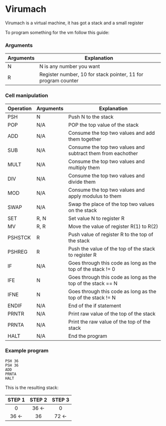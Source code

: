 # Virumach
Virumach is a virtual machine, it has got a stack and a small register

To program something for the vm follow this guide:


### Arguments
| Arguments | Explanation |
| --------- | ----------- |
| N | N is any number you want |
| R | Register number, 10 for stack pointer, 11 for program counter |


### Cell manipulation
| Operation | Arguments | Explanation |
| ----------- | ----------- | ----------- |
| PSH |  N  | Push N to the stack |
| POP | N/A | POP the top value of the stack |
| ADD |  N/A  | Consume the top two values and add them together |
| SUB |  N/A  | Consume the top two values and subtract them from eachother |
| MULT |  N/A  | Consume the top two values and multiply them  |
| DIV |  N/A  | Consume the top two values and divide them  |
| MOD |  N/A  | Consume the top two values and apply modulus to them |
| SWAP | N/A | Swap the place of the top two values on the stack |
| SET | R, N | Set value N to register R |
| MV | R, R | Move the value of register R(1) to R(2) |
| PSHSTCK | R | Push value of register R to the top of the stack |
| PSHREG | R | Push the value of the top of the stack to register R|
| IF | N/A | Goes through this code as long as the top of the stack != 0 |
| IFE | N | Goes through this code as long as the top of the stack == N |
| IFNE | N | Goes through this code as long as the top of the stack != N |
| ENDIF | N/A | End of the if statement |
| PRNTR | N/A | Print raw value of the top of the stack |
| PRNTA | N/A | Print the raw value of the top of the stack |
| HALT | N/A | End the program |

### Example program
```Assembly
PSH 36 
PSH 36 
ADD 
PRNTA 
HALT 
```

This is the resulting stack:

|  STEP 1 |   STEP 2  |  STEP 3 |
|   :-:   |    :-:    |   :-:   | 
|   0     |    36 <-  |   0     |
|   36 <- |    36     |   72 <- |
